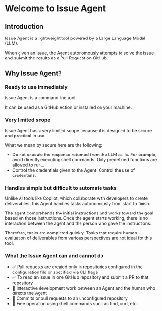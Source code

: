 # Welcome to Issue Agent

## Introduction

Issue Agent is a lightweight tool powered by a Large Language Model (LLM).

When given an issue, the Agent autonomously attempts to solve the issue and submit the results as a Pull Request on GitHub.


## Why Issue Agent?

### Ready to use immediately

Issue Agent is a command line tool. 

It can be used as a GitHub Action or installed on your machine.


### Very limited scope

Issue Agent has a very limited scope because it is designed to be secure and practical in use.

What we mean by secure here are the following:

* Do not execute the response returned from the LLM as-is. For example, avoid directly executing shell commands. Only predefined functions are allowed to run._
* Control the credentials given to the Agent. Control the use of credentials.


### Handles simple but difficult to automate tasks

Unlike AI tools like Copilot, which collaborate with developers to create deliverables,
this Agent handles tasks autonomously from start to finish.

The agent comprehends the initial instructions and works toward the goal based on those instructions.
Once the agent starts working, there is no interaction between the agent and the person who gave the instructions. 

Therefore, tasks are completed quickly.
Tasks that require human evaluation of deliverables from various perspectives are not ideal for this tool.


### What the Issue Agent can and cannot do

* ✅ Pull requests are created only in repositories configured in the configuration file or specified via CLI flags
* ✅ To read an issue in one GitHub repository and submit a PR to that repository
* 🚫 Interactive development work between an Agent and the human who directs the Agent
* 🚫 Commits or pull requests to an unconfigured repository
* 🚫 Free operation using shell commands such as find, curl, etc.
